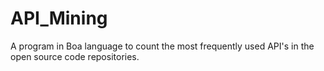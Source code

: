 API_Mining
==========

A program in Boa language to count the most frequently used API's in the open source code repositories.
